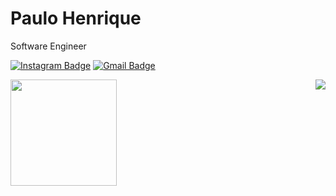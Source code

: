 # Paulo Henrique 

Software Engineer

[![Instagram Badge](https://img.shields.io/badge/-@paulohs_n-6633cc?style=flat-square&labelColor=6633cc&logo=instagram&logoColor=white&link=https://instagram.com/paulohs_n)](https://instagram.com/paulohs_n) 
[![Gmail Badge](https://img.shields.io/badge/-contact@paulohenriquesn.com-6633cc?style=flat-square&logo=Gmail&logoColor=white&link=mailto:contact@paulohenriquesn.com)](mailto:contact@paulohenriquesn.com)

<div>
  <img height="170" align="left" src="https://github-readme-stats.vercel.app/api?username=paulohenriquesn&show_icons=true&title_color=9400D3&icon_color=79ff97&text_color=9f9f9f&bg_color=151515" />
  <img align="right" src="https://github-readme-stats.vercel.app/api/top-langs/?username=paulohenriquesn&layout=compact&title_color=fff&text_color=fff&bg_color=151515" />
</div>
